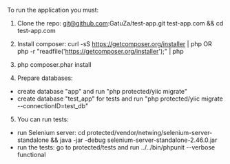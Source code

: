 To run the application you must:

1) Clone the repo: git@github.com:GatuZa/test-app.git test-app.com && cd test-app.com

2) Install composer: curl -sS https://getcomposer.org/installer | php OR php -r "readfile('https://getcomposer.org/installer');" | php

3) php composer.phar install

4) Prepare databases:
- create database "app" and run "php protected/yiic migrate"
- create database "test_app" for tests and run "php protected/yiic migrate --connectionID=test_db"

5) You can run tests:
- run Selenium server: cd protected/vendor/netwing/selenium-server-standalone && java -jar -debug selenium-server-standalone-2.46.0.jar
- run the tests: go to protected/tests and run ../../bin/phpunit --verbose functional
